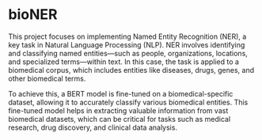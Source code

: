 # bioNER
This project focuses on implementing Named Entity Recognition (NER), a key task in Natural Language Processing (NLP). NER involves identifying and classifying named entities—such as people, organizations, locations, and specialized terms—within text. In this case, the task is applied to a biomedical corpus, which includes entities like diseases, drugs, genes, and other biomedical terms.

To achieve this, a BERT model is fine-tuned on a biomedical-specific dataset, allowing it to accurately classify various biomedical entities. This fine-tuned model helps in extracting valuable information from vast biomedical datasets, which can be critical for tasks such as medical research, drug discovery, and clinical data analysis.
